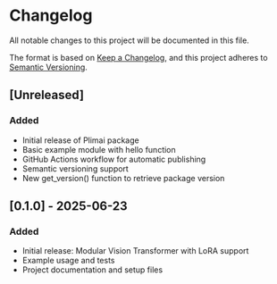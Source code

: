 # Changelog

All notable changes to this project will be documented in this file.

The format is based on [Keep a Changelog](https://keepachangelog.com/en/1.0.0/),
and this project adheres to [Semantic Versioning](https://semver.org/spec/v2.0.0.html).

## [Unreleased]

### Added
- Initial release of Plimai package
- Basic example module with hello function
- GitHub Actions workflow for automatic publishing
- Semantic versioning support
- New get_version() function to retrieve package version

## [0.1.0] - 2025-06-23

### Added
- Initial release: Modular Vision Transformer with LoRA support
- Example usage and tests
- Project documentation and setup files

